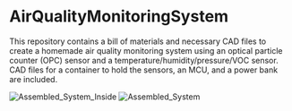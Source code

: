 # AirQualityMonitoringSystem
This repository contains a bill of materials and necessary CAD files to create a homemade air quality monitoring system using an optical particle counter (OPC) sensor and a temperature/humidity/pressure/VOC sensor. CAD files for a container to hold the sensors, an MCU, and a power bank are included.

![Assembled_System_Inside](https://github.com/sophiajudge/AirQualityMonitoringSystem/assets/112101881/0cff412f-5c91-467a-bc43-3d287f3fc18c)
![Assembled_System](https://github.com/sophiajudge/AirQualityMonitoringSystem/assets/112101881/ff4fc6b5-cf20-48b7-a64d-2265e7a487ad)
